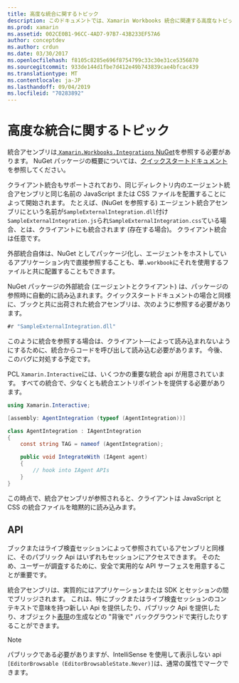 ```yaml
---
title: 高度な統合に関するトピック
description: このドキュメントでは、Xamarin Workbooks 統合に関連する高度なトピックについて説明します。 このトピックでは、xamarin ブック内での Xamarin. Workbook と API の公開について説明します。
ms.prod: xamarin
ms.assetid: 002CE0B1-96CC-4AD7-97B7-43B233EF57A6
author: conceptdev
ms.author: crdun
ms.date: 03/30/2017
ms.openlocfilehash: f8105c8285e696f8754799c33c30e31ce5356870
ms.sourcegitcommit: 933de144d1fbe7d412e49b743839cae4bfcac439
ms.translationtype: MT
ms.contentlocale: ja-JP
ms.lasthandoff: 09/04/2019
ms.locfileid: "70283892"
---
```

# <a name="advanced-integration-topics"></a>高度な統合に関するトピック

統合アセンブリは[ `Xamarin.Workbooks.Integrations` NuGet][nuget]を参照する必要があります。 NuGet パッケージの概要については、[クイックスタートドキュメント](~/tools/workbooks/sdk/index.md)を参照してください。

クライアント統合もサポートされており、同じディレクトリ内のエージェント統合アセンブリと同じ名前の JavaScript または CSS ファイルを配置することによって開始されます。 たとえば、(NuGet を参照する) エージェント統合アセンブリにという名前が`SampleExternalIntegration.dll`付け`SampleExternalIntegration.js`られ`SampleExternalIntegration.css`ている場合、とは、クライアントにも統合されます (存在する場合)。 クライアント統合は任意です。

外部統合自体は、NuGet としてパッケージ化し、エージェントをホストしているアプリケーション内で直接参照することも、単`.workbook`にそれを使用するファイルと共に配置することもできます。

NuGet パッケージの外部統合 (エージェントとクライアント) は、パッケージの参照時に自動的に読み込まれます。クイックスタートドキュメントの場合と同様に、ブックと共に出荷された統合アセンブリは、次のように参照する必要があります。

```csharp
#r "SampleExternalIntegration.dll"
```

このように統合を参照する場合は、クライアント&mdash;によって読み込まれないようにするために、統合からコードを呼び出して読み込む必要があります。 今後、このバグに対処する予定です。

PCL `Xamarin.Interactive`には、いくつかの重要な統合 api が用意されています。 すべての統合で、少なくとも統合エントリポイントを提供する必要があります。

```csharp
using Xamarin.Interactive;

[assembly: AgentIntegration (typeof (AgentIntegration))]

class AgentIntegration : IAgentIntegration
{
    const string TAG = nameof (AgentIntegration);

    public void IntegrateWith (IAgent agent)
    {
        // hook into IAgent APIs
    }
}
```

この時点で、統合アセンブリが参照されると、クライアントは JavaScript と CSS の統合ファイルを暗黙的に読み込みます。

## <a name="apis"></a>API

ブックまたはライブ検査セッションによって参照されているアセンブリと同様に、そのパブリック Api はいずれもセッションにアクセスできます。 そのため、ユーザーが調査するために、安全で実用的な API サーフェスを用意することが重要です。

統合アセンブリは、実質的にはアプリケーションまたは SDK とセッションの間でブリッジされます。 これは、特にブックまたはライブ検査セッションのコンテキストで意味を持つ新しい Api を提供したり、パブリック Api を提供したり、オブジェクト[表現](~/tools/workbooks/sdk/representations.md)の生成などの "背後で" バックグラウンドで実行したりすることができます。

> [!NOTE]
> パブリックである必要がありますが、IntelliSense を使用して表示しない api `[EditorBrowsable (EditorBrowsableState.Never)]`は、通常の属性でマークできます。

[nuget]: https://nuget.org/packages/Xamarin.Workbooks.Integration
